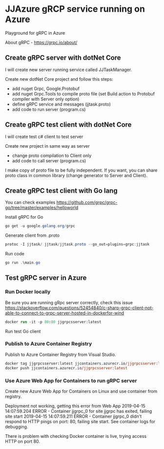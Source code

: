 # JJAzure gRCP service running on Azure
Playground for gRPC in Azure

About gRPC - https://grpc.io/about/

## Create gRPC server with dotNet Core

I will create new server running service called JJTaskManager.

Create new dotNet Core project and follow this steps:

- add nuget Grpc, Google.Protobuf
- add nuget Grpc.Tools to compile proto file (set Build action to Protobuf compiler with Server only option)
- define gRPC service and messages (jjtask.proto)
- add code to run server (program.cs)

## Create gRPC test client with dotNet Core

I will create test c# client to test server

Create new project in same way as server

- change proto compilation to Client only
- add code to call server (program.cs)

I make copy of proto file to be fully independent. If you want, you can share proto class in common library (change generator to Server and Client).

## Create gRPC test client with Go lang

You can check examples https://github.com/grpc/grpc-go/tree/master/examples/helloworld

Install gRPC for Go

```powershell
go get -u google.golang.org/grpc
```

Generate client from .proto

```powershell
protoc -I jjtask/ jjtask/jjtask.proto --go_out=plugins=grpc:jjtask
```

Run code

```powershell
go run .\main.go
```

## Test gRPC server in Azure

### Run Docker locally

Be sure you are running gRpc server correctly, check this issue https://stackoverflow.com/questions/52454840/c-sharp-grpc-client-not-able-to-connect-to-grpc-server-hosted-in-dockerfor-wind

```ps
docker run -it -p 80:80 jjgrpcsserver:latest
```

Run test Go client

### Publish to Azure Container Registry

Publish to Azure Container Registry from Visual Studio.

```ps
docker tag jjgrpcsserver:latest jjcontainers.azurecr.io/jjgrpcsserver:latest
docker push jjcontainers.azurecr.io/jjgrpcsserver:latest
```

### Use Azure Web App for Containers to run gRPC server

Create new Azure Web App for Containers on Linux and use container from registry.

Deployment not working, getting this error from Web App
2019-04-15 14:07:59.204 ERROR - Container jjgrpc_0 for site jjgrpc has exited, failing site start
2019-04-15 14:07:59.211 ERROR - Container jjgrpc_0 didn't respond to HTTP pings on port: 80, failing site start. See container logs for debugging.

There is problem with checking Docker container is live, trying access HTTP on port 80.
